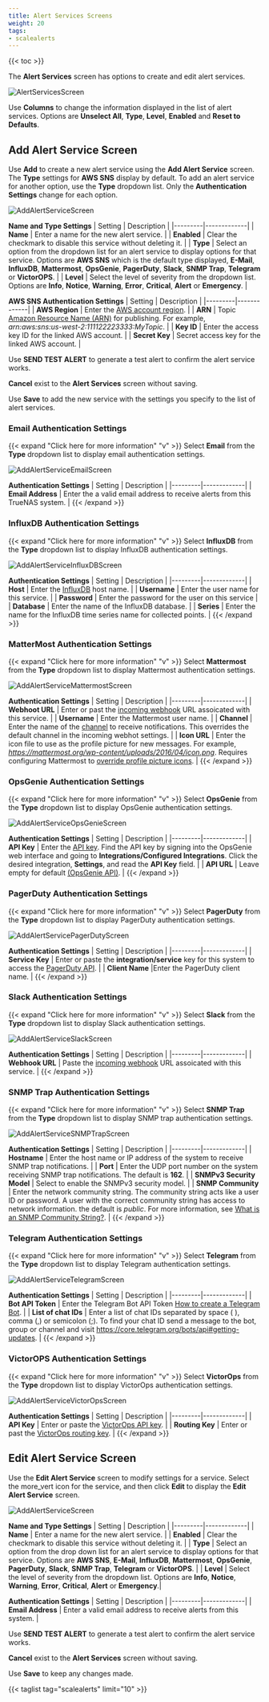```yaml
---
title: Alert Services Screens
weight: 20
tags:
- scalealerts
---
```


{{< toc >}}

The **Alert Services** screen has options to create and edit alert services. 

![AlertServicesScreen](/images/SCALE/22.02/AlertServicesScreen.png "TrueNAS SCALE Alert Services")

Use **Columns** to change the information displayed in the list of alert services. Options are **Unselect All**, **Type**, **Level**, **Enabled** and **Reset to Defaults**.

## Add Alert Service Screen

Use **Add** to create a new alert service using the **Add Alert Service** screen. The **Type** settings for **AWS SNS** display by default. 
To add an alert service for another option, use the **Type** dropdown list. Only the **Authentication Settings** change for each option.

![AddAlertServiceScreen](/images/SCALE/22.02/AddAlertServiceScreen.png "Add Alert Service")

**Name and Type Settings**
| Setting | Description |
|---------|-------------|
| **Name** | Enter a name for the new alert service. |
| **Enabled** | Clear the checkmark to disable this service without deleting it. |
| **Type** | Select an option from the dropdown list for an alert service to display options for that service. Options are **AWS SNS** which is the default type displayed, **E-Mail**, **InfluxDB**, **Mattermost**, **OpsGenie**, **PagerDuty**, **Slack**, **SNMP Trap**, **Telegram** or **VictorOPS**. |
| **Level** | Select the level of severity from the dropdown list. Options are **Info**, **Notice**, **Warning**, **Error**, **Critical**, **Alert** or **Emergency**. |

**AWS SNS Authentication Settings**
| Setting | Description |
|---------|-------------|
| **AWS Region** | Enter the [AWS account region](https://docs.aws.amazon.com/sns/latest/dg/sms_supported-countries.html). |
| **ARN** | Topic [Amazon Resource Name (ARN)](https://docs.aws.amazon.com/sns/latest/dg/CreateTopic.html) for publishing. For example, *arn:aws:sns:us-west-2:111122223333:MyTopic*. |
| **Key ID** | Enter the access key ID for the linked AWS account. |
| **Secret Key** | Secret access key for the linked AWS account. |

Use **SEND TEST ALERT** to generate a test alert to confirm the alert service works.

**Cancel** exist to the **Alert Services** screen without saving.

Use **Save** to add the new service with the settings you specify to the list of alert services.

### Email Authentication Settings
{{< expand "Click here for more information" "v" >}}
Select **Email** from the **Type** dropdown list to display email authentication settings. 

![AddAlertServiceEmailScreen](/images/SCALE/22.02/AddAlertServiceEmailScreen.png "Add Email Alert Service")

**Authentication Settings**
| Setting | Description |
|---------|-------------|
| **Email Address** | Enter the a valid email address to receive alerts from this TrueNAS system. |
{{< /expand >}}

### InfluxDB Authentication Settings
{{< expand "Click here for more information" "v" >}}
Select **InfluxDB** from the **Type** dropdown list to display InfluxDB authentication settings.  

![AddAlertServiceInfluxDBScreen](/images/SCALE/22.02/AddAlertServiceInfluxDBScreen.png "Add InfluxDB Alert Service")

**Authentication Settings**
| Setting | Description |
|---------|-------------|
|  **Host** | Enter the [InfluxDB](https://docs.influxdata.com/influxdb/) host name.  |
| **Username** | Enter the user name for this service. |
| **Password** | Enter the password for the user on this service |
| **Database** | Enter the name of the InfluxDB database. |
| **Series** | Enter the name for the InfluxDB time series name for collected points. |
{{< /expand >}}

### MatterMost Authentication Settings
{{< expand "Click here for more information" "v" >}}
Select **Mattermost** from the **Type** dropdown list to display Mattermost authentication settings.  

![AddAlertServiceMattermostScreen](/images/SCALE/22.02/AddAlertServiceMattermostScreen.png "Add Mattermost Alert Service")

**Authentication Settings**
| Setting | Description |
|---------|-------------|
|  **Webhoot URL** | Enter or past the [incoming webhook](https://docs.mattermost.com/developer/webhooks-incoming.html) URL assoicated with this service.  |
| **Username** | Enter the Mattermost user name. |
| **Channel** | Enter the name of the [channel](https://docs.mattermost.com/guides/channels.html#work-with-channels) to receive notifications. This overrides the default channel in the incoming webhot settings. |
| **Icon URL** | Enter the icon file to use as the profile picture for new messages. For example, *https://mattermost.org/wp-content/uploads/2016/04/icon.png*. Requires configuring Mattermost to [override profile picture icons](https://docs.mattermost.com/configure/configuration-settings.html#enable-integrations-to-override-profile-picture-icons). |
{{< /expand >}}

### OpsGenie Authentication Settings
{{< expand "Click here for more information" "v" >}}
Select **OpsGenie** from the **Type** dropdown list to display OpsGenie authentication settings.  

![AddAlertServiceOpsGenieScreen](/images/SCALE/22.02/AddAlertServiceOpsGenieScreen.png "Add OpsGenie Alert Service")

**Authentication Settings**
| Setting | Description |
|---------|-------------|
|  **API Key** | Enter the [API key](https://docs.opsgenie.com/v1.0/docs/api-integration). Find the API key by signing into the OpsGenie web interface and going to **Integrations/Configured Integrations**. Click the desired integration, **Settings**, and read the **API Key** field. |
| **API URL** | Leave empty for default [(OpsGenie API)](https://docs.opsgenie.com/docs/migration-guide-for-alert-rest-api). |
{{< /expand >}}

### PagerDuty Authentication Settings
{{< expand "Click here for more information" "v" >}}
Select **PagerDuty** from the **Type** dropdown list to display PagerDuty authentication settings.  

![AddAlertServicePagerDutyScreen](/images/SCALE/22.02/AddAlertServicePagerDutyScreen.png "Add PagerDuty Alert Service")

**Authentication Settings**
| Setting | Description |
|---------|-------------|
|  **Service Key** | Enter or paste the **integration/service** key for this system to access the [PagerDuty API](https://v2.developer.pagerduty.com/v2/docs/events-api).  |
| **Client Name** |Enter the PagerDuty client name. |
{{< /expand >}}

### Slack Authentication Settings
{{< expand "Click here for more information" "v" >}}
Select **Slack** from the **Type** dropdown list to display Slack authentication settings.  

![AddAlertServiceSlackScreen](/images/SCALE/22.02/AddAlertServiceSlackScreen.png "Add Slack Alert Service")

**Authentication Settings**
| Setting | Description |
|---------|-------------|
|  **Webhook URL** | Paste the [incoming webhook](https://api.slack.com/incoming-webhooks) URL assoicated with this service. |
{{< /expand >}}

### SNMP Trap Authentication Settings
{{< expand "Click here for more information" "v" >}}
Select **SNMP Trap** from the **Type** dropdown list to display SNMP trap authentication settings.  

![AddAlertServiceSNMPTrapScreen](/images/SCALE/22.02/AddAlertServiceSNMPTrapScreen.png "Add SNMP Trap Alert Service")

**Authentication Settings**
| Setting | Description |
|---------|-------------|
|  **Hostname** | Enter the host name or IP address of the system to receive SNMP trap notifications. |
| **Port** | Enter the UDP port number on the system receiving SNMP trap notifications. The default is **162**. |
| **SNMPv3 Security Model** | Select to enable the SNMPv3 security model. |
| **SNMP Community** | Enter the network community string. The community string acts like a user ID or password. A user with the correct community string has access to network information. the default is *public*. For more information, see [What is an SNMP Community String?](https://community.helpsystems.com/knowledge-base/intermapper/snmp/snmp-community-strings/). |
{{< /expand >}}

### Telegram Authentication Settings
{{< expand "Click here for more information" "v" >}}
Select **Telegram** from the **Type** dropdown list to display Telegram authentication settings.  

![AddAlertServiceTelegramScreen](/images/SCALE/22.02/AddAlertServiceTelegramScreen.png "Add Telegram Alert Service")

**Authentication Settings**
| Setting | Description |
|---------|-------------|
|  **Bot API Token** | Enter the Telegram Bot API Token [How to create a Telegram Bot](https://core.telegram.org/bots#3-how-do-i-create-a-bot). |
| **List of chat IDs** | Enter a list of chat IDs separated by space ( ), comma (,) or semicolon (;). To find your chat ID send a message to the bot, group or channel and visit https://core.telegram.org/bots/api#getting-updates. |
{{< /expand >}}

### VictorOPS Authentication Settings
{{< expand "Click here for more information" "v" >}}
Select **VictorOps** from the **Type** dropdown list to display VictorOps authentication settings.  

![AddAlertServiceVictorOpsScreen](/images/SCALE/22.02/AddAlertServiceVictorOpsScreen.png "Add VictorOps Alert Service")

**Authentication Settings**
| Setting | Description |
|---------|-------------|
|  **API Key** | Enter or paste the [VictorOps API key](https://help.victorops.com/knowledge-base/api/). |
| **Routing Key** | Enter or past the [VictorOps routing key](https://portal.victorops.com/public/api-docs.html). |
{{< /expand >}}
## Edit Alert Service Screen

Use the **Edit Alert Service** screen to modify settings for a service. Select the <span class="material-icons">more_vert</span> icon for the service, and then click **Edit** to display the **Edit Alert Service** screen.

![AddAlertServiceScreen](/images/SCALE/22.02/AddAlertServiceScreen.png "Edit Alert Service")

**Name and Type Settings**
| Setting | Description |
|---------|-------------|
| **Name** | Enter a name for the new alert service. |
| **Enabled** | Clear the checkmark to disable this service without deleting it. |
| **Type** | Select an option from the drop down list for an alert service to display options for that service. Options are **AWS SNS**, **E-Mail**, **InfluxDB**, **Mattermost**, **OpsGenie**, **PagerDuty**, **Slack**, **SNMP Trap**, **Telegram** or **VictorOPS**. |
| **Level** | Select the level of severity from the dropdown list. Options are **Info**, **Notice**, **Warning**, **Error**, **Critical**, **Alert** or **Emergency**.|

**Authentication Settings**
| Setting | Description |
|---------|-------------|
| **Email Address** | Enter a valid email address to receive alerts from this system. |

Use **SEND TEST ALERT** to generate a test alert to confirm the alert service works.

**Cancel** exist to the **Alert Services** screen without saving.

Use **Save** to keep any changes made.

{{< taglist tag="scalealerts" limit="10" >}}
